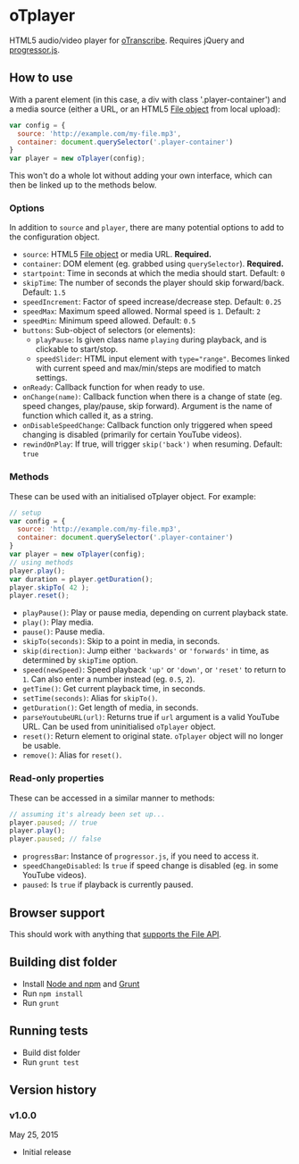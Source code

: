 # oTplayer

HTML5 audio/video player for [oTranscribe](https://github.com/otranscribe/otranscribe). Requires jQuery and [progressor.js](https://github.com/ejb/progressor.js).

## How to use

With a parent element (in this case, a div with class '.player-container') and a media source (either a URL, or an HTML5 [File object](https://developer.mozilla.org/en/docs/Web/API/File) from local upload):

```js
var config = {
  source: 'http://example.com/my-file.mp3',
  container: document.querySelector('.player-container')
}
var player = new oTplayer(config);
```

This won't do a whole lot without adding your own interface, which can then be linked up to the methods below.

### Options

In addition to `source` and `player`, there are many potential options to add to the configuration object.

- `source`: HTML5 [File object](https://developer.mozilla.org/en/docs/Web/API/File) or media URL. **Required.**
- `container`: DOM element (eg. grabbed using `querySelector`). **Required.**
- `startpoint`: Time in seconds at which the media should start. Default: `0`
- `skipTime`: The number of seconds the player should skip forward/back. Default: `1.5`
- `speedIncrement`: Factor of speed increase/decrease step. Default: `0.25`
- `speedMax`: Maximum speed allowed. Normal speed is `1`. Default: `2`
- `speedMin`: Minimum speed allowed. Default: `0.5`
- `buttons`: Sub-object of selectors (or elements):
    - `playPause`: Is given class name `playing` during playback, and is clickable to start/stop.
    - `speedSlider`: HTML input element with `type="range"`. Becomes linked with current speed and max/min/steps are modified to match settings.
- `onReady`: Callback function for when ready to use.
- `onChange(name)`: Callback function when there is a change of state (eg. speed changes, play/pause, skip forward). Argument is the name of function which called it, as a string.
- `onDisableSpeedChange`: Callback function only triggered when speed changing is disabled (primarily for certain YouTube videos).
- `rewindOnPlay`: If true, will trigger `skip('back')` when resuming. Default: `true`

### Methods

These can be used with an initialised oTplayer object. For example:

```js
// setup
var config = {
  source: 'http://example.com/my-file.mp3',
  container: document.querySelector('.player-container')
}
var player = new oTplayer(config);
// using methods
player.play();
var duration = player.getDuration();
player.skipTo( 42 );
player.reset();
```

- `playPause()`: Play or pause media, depending on current playback state.
- `play()`: Play media.
- `pause()`: Pause media.
- `skipTo(seconds)`: Skip to a point in media, in seconds.
- `skip(direction)`: Jump either `'backwards'` or `'forwards'` in time, as determined by `skipTime` option.
- `speed(newSpeed)`: Speed playback `'up'` or `'down'`, or `'reset'` to return to `1`. Can also enter a number instead (eg. `0.5`, `2`).
- `getTime()`: Get current playback time, in seconds.
- `setTime(seconds)`: Alias for `skipTo()`.
- `getDuration()`: Get length of media, in seconds.
- `parseYoutubeURL(url)`: Returns true if `url` argument is a valid YouTube URL. Can be used from uninitialised `oTplayer` object.
- `reset()`: Return element to original state. `oTplayer` object will no longer be usable.
- `remove()`: Alias for `reset()`.

### Read-only properties

These can be accessed in a similar manner to methods:

```js
// assuming it's already been set up...
player.paused; // true
player.play();
player.paused; // false
```

- `progressBar`: Instance of `progressor.js`, if you need to access it.
- `speedChangeDisabled`: Is `true` if speed change is disabled (eg. in some YouTube videos).
- `paused`: Is `true` if playback is currently paused.

## Browser support

This should work with anything that [supports the File API](http://caniuse.com/#feat=fileapi).

## Building dist folder

- Install [Node and npm](https://nodejs.org) and [Grunt](http://gruntjs.com)
- Run `npm install`
- Run `grunt`

## Running tests

- Build dist folder
- Run `grunt test`

## Version history

### v1.0.0

May 25, 2015

- Initial release
